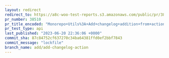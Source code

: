 ```yaml
---
layout: redirect
redirect_to: https://a8c-woo-test-reports.s3.amazonaws.com/public/pr/38510/api/index.html
pr_number: 38510
pr_title_encoded: "Monorepo+Utils%3A+Add+changelog+addition+from+actions"
pr_test_type: api
last_published: "2023-06-20 22:36:06 +0000"
commit_sha: 87c84752cf637270c34ba64381ffd0ef2bbf7843
commit_message: "lockfile"
branch_name: add/add-changelog-action
---
```

